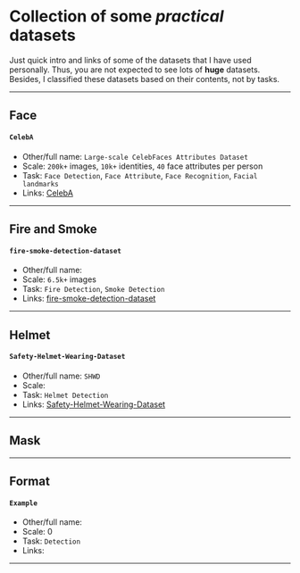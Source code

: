 # Collection of some *practical* datasets

Just quick intro and links of some of the datasets that I have used personally. Thus, you are not expected to see lots of **huge** datasets. Besides, I classified these datasets based on their contents, not by tasks.

---

## Face

#### `CelebA`

- Other/full name: `Large-scale CelebFaces Attributes Dataset`
- Scale: `200k+` images, `10k+` identities, `40` face attributes per person
- Task: `Face Detection`, `Face Attribute`, `Face Recognition`, `Facial landmarks`
- Links: [CelebA](http://mmlab.ie.cuhk.edu.hk/projects/CelebA.html)

---

## Fire and Smoke

#### `fire-smoke-detection-dataset `
- Other/full name: 
- Scale: `6.5k+` images
- Task: `Fire Detection`, `Smoke Detection` 
- Links: [fire-smoke-detection-dataset](https://github.com/gengyanlei/fire-smoke-detect-yolov4)

---

## Helmet

#### `Safety-Helmet-Wearing-Dataset`
- Other/full name: `SHWD`
- Scale: 
- Task: `Helmet Detection`
- Links: [Safety-Helmet-Wearing-Dataset](https://github.com/njvisionpower/Safety-Helmet-Wearing-Dataset)

---

## Mask

---

## Format

#### `Example`
- Other/full name:
- Scale: 0
- Task: `Detection`
- Links: []()

---